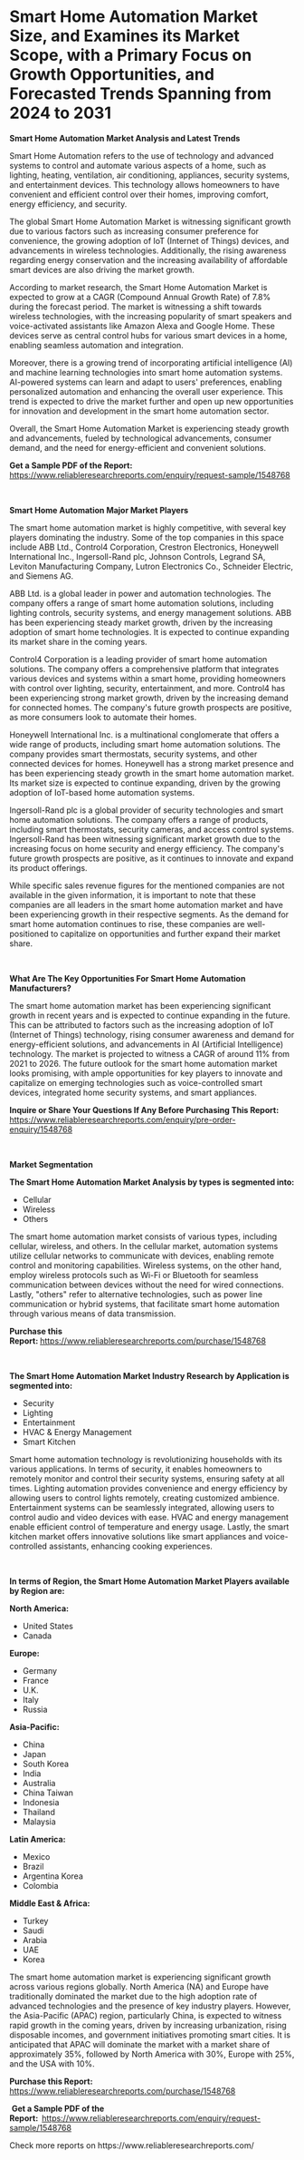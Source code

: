 <p><h1>Smart Home Automation Market Size, and Examines its Market Scope, with a Primary Focus on Growth Opportunities, and Forecasted Trends Spanning from 2024 to 2031</h1></p><p><strong>Smart Home Automation Market Analysis and Latest Trends</strong></p>
<p><p>Smart Home Automation refers to the use of technology and advanced systems to control and automate various aspects of a home, such as lighting, heating, ventilation, air conditioning, appliances, security systems, and entertainment devices. This technology allows homeowners to have convenient and efficient control over their homes, improving comfort, energy efficiency, and security.</p><p>The global Smart Home Automation Market is witnessing significant growth due to various factors such as increasing consumer preference for convenience, the growing adoption of IoT (Internet of Things) devices, and advancements in wireless technologies. Additionally, the rising awareness regarding energy conservation and the increasing availability of affordable smart devices are also driving the market growth.</p><p>According to market research, the Smart Home Automation Market is expected to grow at a CAGR (Compound Annual Growth Rate) of 7.8% during the forecast period. The market is witnessing a shift towards wireless technologies, with the increasing popularity of smart speakers and voice-activated assistants like Amazon Alexa and Google Home. These devices serve as central control hubs for various smart devices in a home, enabling seamless automation and integration.</p><p>Moreover, there is a growing trend of incorporating artificial intelligence (AI) and machine learning technologies into smart home automation systems. AI-powered systems can learn and adapt to users' preferences, enabling personalized automation and enhancing the overall user experience. This trend is expected to drive the market further and open up new opportunities for innovation and development in the smart home automation sector.</p><p>Overall, the Smart Home Automation Market is experiencing steady growth and advancements, fueled by technological advancements, consumer demand, and the need for energy-efficient and convenient solutions.</p></p>
<p><strong>Get a Sample PDF of the Report:&nbsp;</strong> <a href="https://www.reliableresearchreports.com/enquiry/request-sample/1548768">https://www.reliableresearchreports.com/enquiry/request-sample/1548768</a></p>
<p>&nbsp;</p>
<p><strong>Smart Home Automation Major Market Players</strong></p>
<p><p>The smart home automation market is highly competitive, with several key players dominating the industry. Some of the top companies in this space include ABB Ltd., Control4 Corporation, Crestron Electronics, Honeywell International Inc., Ingersoll-Rand plc, Johnson Controls, Legrand SA, Leviton Manufacturing Company, Lutron Electronics Co., Schneider Electric, and Siemens AG.</p><p>ABB Ltd. is a global leader in power and automation technologies. The company offers a range of smart home automation solutions, including lighting controls, security systems, and energy management solutions. ABB has been experiencing steady market growth, driven by the increasing adoption of smart home technologies. It is expected to continue expanding its market share in the coming years.</p><p>Control4 Corporation is a leading provider of smart home automation solutions. The company offers a comprehensive platform that integrates various devices and systems within a smart home, providing homeowners with control over lighting, security, entertainment, and more. Control4 has been experiencing strong market growth, driven by the increasing demand for connected homes. The company's future growth prospects are positive, as more consumers look to automate their homes.</p><p>Honeywell International Inc. is a multinational conglomerate that offers a wide range of products, including smart home automation solutions. The company provides smart thermostats, security systems, and other connected devices for homes. Honeywell has a strong market presence and has been experiencing steady growth in the smart home automation market. Its market size is expected to continue expanding, driven by the growing adoption of IoT-based home automation systems.</p><p>Ingersoll-Rand plc is a global provider of security technologies and smart home automation solutions. The company offers a range of products, including smart thermostats, security cameras, and access control systems. Ingersoll-Rand has been witnessing significant market growth due to the increasing focus on home security and energy efficiency. The company's future growth prospects are positive, as it continues to innovate and expand its product offerings.</p><p>While specific sales revenue figures for the mentioned companies are not available in the given information, it is important to note that these companies are all leaders in the smart home automation market and have been experiencing growth in their respective segments. As the demand for smart home automation continues to rise, these companies are well-positioned to capitalize on opportunities and further expand their market share.</p></p>
<p>&nbsp;</p>
<p><strong>What Are The Key Opportunities For Smart Home Automation Manufacturers?</strong></p>
<p><p>The smart home automation market has been experiencing significant growth in recent years and is expected to continue expanding in the future. This can be attributed to factors such as the increasing adoption of IoT (Internet of Things) technology, rising consumer awareness and demand for energy-efficient solutions, and advancements in AI (Artificial Intelligence) technology. The market is projected to witness a CAGR of around 11% from 2021 to 2026. The future outlook for the smart home automation market looks promising, with ample opportunities for key players to innovate and capitalize on emerging technologies such as voice-controlled smart devices, integrated home security systems, and smart appliances.</p></p>
<p><strong>Inquire or Share Your Questions If Any Before Purchasing This Report:</strong> <a href="https://www.reliableresearchreports.com/enquiry/pre-order-enquiry/1548768">https://www.reliableresearchreports.com/enquiry/pre-order-enquiry/1548768</a></p>
<p>&nbsp;</p>
<p><strong>Market Segmentation</strong></p>
<p><strong>The Smart Home Automation Market Analysis by types is segmented into:</strong></p>
<p><ul><li>Cellular</li><li>Wireless</li><li>Others</li></ul></p>
<p><p>The smart home automation market consists of various types, including cellular, wireless, and others. In the cellular market, automation systems utilize cellular networks to communicate with devices, enabling remote control and monitoring capabilities. Wireless systems, on the other hand, employ wireless protocols such as Wi-Fi or Bluetooth for seamless communication between devices without the need for wired connections. Lastly, "others" refer to alternative technologies, such as power line communication or hybrid systems, that facilitate smart home automation through various means of data transmission.</p></p>
<p><strong>Purchase this Report:&nbsp;</strong><a href="https://www.reliableresearchreports.com/purchase/1548768">https://www.reliableresearchreports.com/purchase/1548768</a></p>
<p>&nbsp;</p>
<p><strong>The Smart Home Automation Market Industry Research by Application is segmented into:</strong></p>
<p><ul><li>Security</li><li>Lighting</li><li>Entertainment</li><li>HVAC & Energy Management</li><li>Smart Kitchen</li></ul></p>
<p><p>Smart home automation technology is revolutionizing households with its various applications. In terms of security, it enables homeowners to remotely monitor and control their security systems, ensuring safety at all times. Lighting automation provides convenience and energy efficiency by allowing users to control lights remotely, creating customized ambience. Entertainment systems can be seamlessly integrated, allowing users to control audio and video devices with ease. HVAC and energy management enable efficient control of temperature and energy usage. Lastly, the smart kitchen market offers innovative solutions like smart appliances and voice-controlled assistants, enhancing cooking experiences.</p></p>
<p>&nbsp;</p>
<p><strong>In terms of Region, the Smart Home Automation Market Players available by Region are:</strong></p>
<p>
    <p> <strong> North America: </strong>
        <ul>
            <li>United States</li>
            <li>Canada</li>
        </ul>
        </p> 
    <p> <strong> Europe: </strong>
        <ul>
            <li>Germany</li>
            <li>France</li>
            <li>U.K.</li>
            <li>Italy</li>
            <li>Russia</li>
        </ul>
        </p> 
    <p> <strong> Asia-Pacific: </strong>
        <ul>
            <li>China</li>
            <li>Japan</li>
            <li>South Korea</li>
            <li>India</li>
            <li>Australia</li>
            <li>China Taiwan</li>
            <li>Indonesia</li>
            <li>Thailand</li>
            <li>Malaysia</li>
        </ul>
        </p> 
    <p> <strong> Latin America: </strong>
        <ul>
            <li>Mexico</li>
            <li>Brazil</li>
            <li>Argentina Korea</li>
            <li>Colombia</li>
        </ul>
        </p> 
    <p> <strong> Middle East & Africa: </strong>
        <ul>
            <li>Turkey</li>
            <li>Saudi</li>
            <li>Arabia</li>
            <li>UAE</li>
            <li>Korea</li>
        </ul>
    </p>
    </p>
<p><p>The smart home automation market is experiencing significant growth across various regions globally. North America (NA) and Europe have traditionally dominated the market due to the high adoption rate of advanced technologies and the presence of key industry players. However, the Asia-Pacific (APAC) region, particularly China, is expected to witness rapid growth in the coming years, driven by increasing urbanization, rising disposable incomes, and government initiatives promoting smart cities. It is anticipated that APAC will dominate the market with a market share of approximately 35%, followed by North America with 30%, Europe with 25%, and the USA with 10%.</p></p>
<p><strong>Purchase this Report: </strong><a href="https://www.reliableresearchreports.com/purchase/1548768">https://www.reliableresearchreports.com/purchase/1548768</a></p>
<p>&nbsp;<strong>Get a Sample PDF of the Report:&nbsp;&nbsp;</strong><a href="https://www.reliableresearchreports.com/enquiry/request-sample/1548768">https://www.reliableresearchreports.com/enquiry/request-sample/1548768</a></p>
<p><strong></strong></p>
<p>Check more reports on https://www.reliableresearchreports.com/</p>